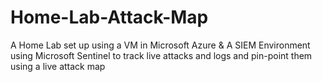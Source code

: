 # Home-Lab-Attack-Map
A Home Lab set up using a VM in Microsoft Azure &amp; A SIEM Environment using Microsoft Sentinel to track live attacks and logs and pin-point them using a live attack map
